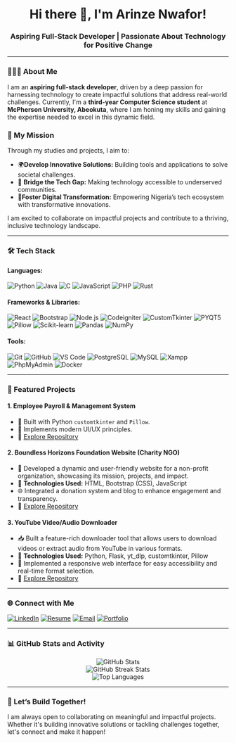 <h1 align="center"><b>Hi there 👋, I'm Arinze Nwafor!</b></h1>
<h3 align="center">Aspiring Full-Stack Developer | Passionate About Technology for Positive Change</h3>

---

### 👨🏾‍💻 About Me
I am an **aspiring full-stack developer**, driven by a deep passion for harnessing technology to create impactful solutions that address real-world challenges. Currently, I'm a **third-year Computer Science student** at **McPherson University, Abeokuta**, where I am honing my skills and gaining the expertise needed to excel in this dynamic field.  

### 🚀 My Mission
Through my studies and projects, I aim to:  
- 🌍**Develop Innovative Solutions:** Building tools and applications to solve societal challenges.  
- 🤝 **Bridge the Tech Gap:** Making technology accessible to underserved communities.  
- 🚀**Foster Digital Transformation:** Empowering Nigeria’s tech ecosystem with transformative innovations.  

I am excited to collaborate on impactful projects and contribute to a thriving, inclusive technology landscape.  

---

### 🛠️ Tech Stack
#### **Languages:**
![Python](https://img.shields.io/badge/-Python-3776AB?style=for-the-badge&logo=python&logoColor=white)
![Java](https://img.shields.io/badge/-Java-007396?style=for-the-badge&logo=openjdk&logoColor=white)
![C](https://img.shields.io/badge/-C-A8B9CC?style=for-the-badge&logo=c&logoColor=black)
![JavaScript](https://img.shields.io/badge/-JavaScript-FFDC00?style=for-the-badge&logo=javascript&logoColor=black)
![PHP](https://img.shields.io/badge/-PHP-8892BF?style=for-the-badge&logo=php&logoColor=white)
![Rust](https://img.shields.io/badge/-Rust-brown?style=for-the-badge&logo=rust&logoColor=white)

#### **Frameworks & Libraries:**
![React](https://img.shields.io/badge/-React-61DAFB?style=for-the-badge&logo=react&logoColor=black)
![Bootstrap](https://img.shields.io/badge/-Bootstrap-purple?style=for-the-badge&logo=bootstrap&logoColor=white)
![Node.js](https://img.shields.io/badge/-Node.js-339933?style=for-the-badge&logo=node.js&logoColor=white)
![Codeigniter](https://img.shields.io/badge/-Codeigniter-brown?style=for-the-badge&logo=codeigniter&logoColor=white)
![CustomTkinter](https://img.shields.io/badge/-CustomTkinter-blue?style=for-the-badge)
![PYQT5](https://img.shields.io/badge/-PYQT5-000000?style=for-the-badge&logo=python&logoColor=white)
![Pillow](https://img.shields.io/badge/-Pillow-pink?style=for-the-badge)
![Scikit-learn](https://img.shields.io/badge/-Scikit--learn-F7931E?style=for-the-badge&logo=scikit-learn&logoColor=white)
![Pandas](https://img.shields.io/badge/-Pandas-150458?style=for-the-badge&logo=pandas&logoColor=white)
![NumPy](https://img.shields.io/badge/-NumPy-013243?style=for-the-badge&logo=numpy&logoColor=white)

#### **Tools:**
![Git](https://img.shields.io/badge/-Git-F05032?style=for-the-badge&logo=git&logoColor=white)
![GitHub](https://img.shields.io/badge/-GitHub-181717?style=for-the-badge&logo=github)
![VS Code](https://img.shields.io/badge/-VS%20Code-007ACC?style=for-the-badge&logo=visual-studio-code)
![PostgreSQL](https://img.shields.io/badge/-PostgreSQL-336791?style=for-the-badge&logo=postgresql&logoColor=white)
![MySQL](https://img.shields.io/badge/-MySQL-02569B?style=for-the-badge&logo=mysql&logoColor=white)
![Xampp](https://img.shields.io/badge/-Xampp-orange?style=for-the-badge&logo=xampp&logoColor=white)
![PhpMyAdmin](https://img.shields.io/badge/-PhpMyAdmin-47A248?style=for-the-badge&logo=phpmyadmin&logoColor=white)
![Docker](https://img.shields.io/badge/-Docker-2496ED?style=for-the-badge&logo=docker&logoColor=white)

---

### 🌟 Featured Projects
#### 1. **Employee Payroll & Management System**
- 🔧 Built with Python `customtkinter` and `Pillow`.
- 🌟 Implements modern UI/UX principles.
- 📖 [Explore Repository](https://github.com/arinzenwafor/employee-payroll-and-management-system)

#### 2. **Boundless Horizons Foundation Website (Charity NGO)**  
- 🌟 Developed a dynamic and user-friendly website for a non-profit organization, showcasing its mission, projects, and impact.  
- 🧰 **Technologies Used:** HTML, Bootstrap (CSS), JavaScript 
- 🌐 Integrated a donation system and blog to enhance engagement and transparency.  
- 📖 [Explore Repository](https://github.com/yourusername/boundless-horizons-website)

#### 3. **YouTube Video/Audio Downloader**  
- 📥 Built a feature-rich downloader tool that allows users to download videos or extract audio from YouTube in various formats.  
- 🧰 **Technologies Used:** Python, Flask, yt_dlp, customtkinter, Pillow 
- 🚀 Implemented a responsive web interface for easy accessibility and real-time format selection.  
- 📖 [Explore Repository](https://github.com/yourusername/youtube-downloader)


---

### 🌐 Connect with Me
[![LinkedIn](https://img.shields.io/badge/-LinkedIn-0072b1?style=for-the-badge&logo=linkedin&logoColor=white)](https://www.linkedin.com/in/arinze-nwafor)
[![Resume](https://img.shields.io/badge/-Resume-4285F4?style=for-the-badge&logo=google-drive&logoColor=white)](https://lnk.bio/arinze-nwafor)
[![Email](https://img.shields.io/badge/-Email-D14836?style=for-the-badge&logo=gmail&logoColor=white)](mailto:arinzenwafor.c@gmail.com)
[![Portfolio](https://img.shields.io/badge/-Portfolio-4CAF50?style=for-the-badge&logo=linktree&logoColor=white)](https://arinzenwafor.netlify.app)

---

### 📊 GitHub Stats and Activity
<div align="center">
  <img src="https://github-readme-stats.vercel.app/api?username=arinzenwafor&show_icons=true&theme=radical" alt="GitHub Stats" />
  <br>
  <img src="https://github-readme-streak-stats.herokuapp.com/?user=arinzenwafor&theme=radical" alt="GitHub Streak Stats" />
  <br>
  <img src="https://github-readme-stats.vercel.app/api/top-langs/?username=arinzenwafor&layout=compact&theme=radical" alt="Top Languages" />
</div>

---

### 🚀 Let’s Build Together!
I am always open to collaborating on meaningful and impactful projects. Whether it's building innovative solutions or tackling challenges together, let's connect and make it happen!

